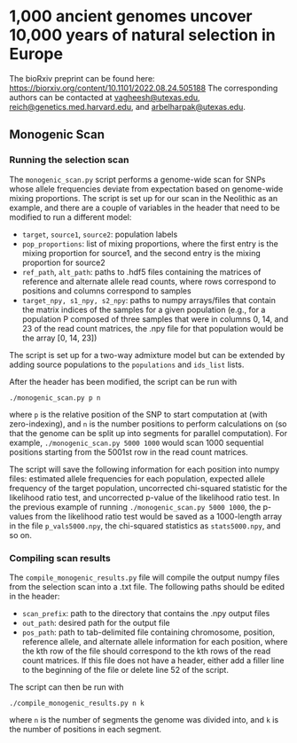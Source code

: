 # 1,000 ancient genomes uncover 10,000 years of natural selection in Europe
The bioRxiv preprint can be found here: https://biorxiv.org/content/10.1101/2022.08.24.505188
The corresponding authors can be contacted at vagheesh@utexas.edu, reich@genetics.med.harvard.edu, and arbelharpak@utexas.edu.

## Monogenic Scan

### Running the selection scan

The `monogenic_scan.py` script performs a genome-wide scan for SNPs whose allele frequencies deviate from expectation based on genome-wide mixing proportions. The script is set up for our scan in the Neolithic as an example, and there are a couple of variables in the header that need to be modified to run a different model:

* `target`, `source1`, `source2`: population labels
* `pop_proportions`: list of mixing proportions, where the first entry is the mixing proportion for source1, and the second entry is the mixing proportion for source2
* `ref_path`, `alt_path`: paths to .hdf5 files containing the matrices of reference and alternate allele read counts, where rows correspond to positions and columns correspond to samples
* `target_npy, s1_npy, s2_npy`: paths to numpy arrays/files that contain the matrix indices of the samples for a given population (e.g., for a population P composed of three samples that were in columns 0, 14, and 23 of the read count matrices, the .npy file for that population would be the array [0, 14, 23])

The script is set up for a two-way admixture model but can be extended by adding source populations to the `populations` and `ids_list` lists. 

After the header has been modified, the script can be run with
```
./monogenic_scan.py p n
```
where `p` is the relative position of the SNP to start computation at (with zero-indexing),  and `n` is the number positions to perform calculations on (so that the genome can be split up into segments for parallel computation). For example, `./monogenic_scan.py 5000 1000` would scan 1000 sequential positions starting from the 5001st row in the read count matrices.

The script will save the following information for each position into numpy files: estimated allele frequencies for each population, expected allele frequency of the target population, uncorrected chi-squared statistic for the likelihood ratio test, and uncorrected p-value of the likelihood ratio test. In the previous example of running `./monogenic_scan.py 5000 1000`, the p-values from the likelihood ratio test would be saved as a 1000-length array in the file `p_vals5000.npy`, the chi-squared statistics as `stats5000.npy`, and so on.

### Compiling scan results

The `compile_monogenic_results.py` file will compile the output numpy files from the selection scan into a .txt file. The following paths should be edited in the header:

* `scan_prefix`: path to the directory that contains the .npy output files
* `out_path`: desired path for the output file
* `pos_path`: path to tab-delimited file containing chromosome, position, reference allele, and alternate allele information for each position, where the kth row of the file should correspond to the kth rows of the read count matrices. If this file does not have a header, either add a filler line to the beginning of the file or delete line 52 of the script. 

The script can then be run with
```
./compile_monogenic_results.py n k
```
where `n` is the number of segments the genome was divided into, and `k` is the number of positions in each segment.
